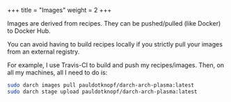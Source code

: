 +++
title = "Images"
weight = 2
+++

Images are derived from recipes. They can be pushed/pulled (like Docker) to Docker Hub.

You can avoid having to build recipes locally if you strictly pull your images from an external registry.

For example, I use Travis-CI to build and push my recipes/images. Then, on all my machines, all I need to do is:

```bash
sudo darch images pull pauldotknopf/darch-arch-plasma:latest
sudo darch stage upload pauldotknopf/darch-arch-plasma:latest
```